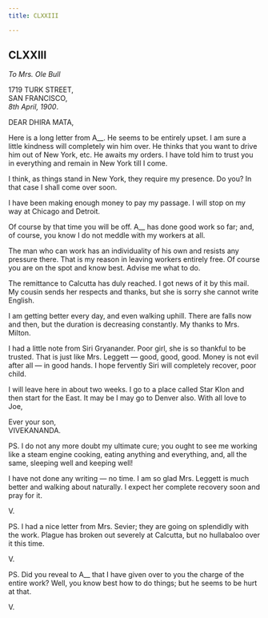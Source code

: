 ```yaml
---
title: CLXXIII

---
```





  

  


## CLXXIII

*To Mrs. Ole Bull*

1719 TURK STREET,  
SAN FRANCISCO,  
*8th April, 1900*.

DEAR DHIRA MATA,

Here is a long letter from A\_\_. He seems to be entirely upset. I am
sure a little kindness will completely win him over. He thinks that you
want to drive him out of New York, etc. He awaits my orders. I have told
him to trust you in everything and remain in New York till I come.

I think, as things stand in New York, they require my presence. Do you?
In that case I shall come over soon.

I have been making enough money to pay my passage. I will stop on my way
at Chicago and Detroit.

Of course by that time you will be off. A\_\_ has done good work so far;
and, of course, you know I do not meddle with my workers at all.

The man who can work has an individuality of his own and resists any
pressure there. That is my reason in leaving workers entirely free. Of
course you are on the spot and know best. Advise me what to do.

The remittance to Calcutta has duly reached. I got news of it by this
mail. My cousin sends her respects and thanks, but she is sorry she
cannot write English.

I am getting better every day, and even walking uphill. There are falls
now and then, but the duration is decreasing constantly. My thanks to
Mrs. Milton.

I had a little note from Siri Gryanander. Poor girl, she is so thankful
to be trusted. That is just like Mrs. Leggett — good, good, good. Money
is not evil after all — in good hands. I hope fervently Siri will
completely recover, poor child.

I will leave here in about two weeks. I go to a place called Star Klon
and then start for the East. It may be I may go to Denver also. With all
love to Joe,

Ever your son,  
VIVEKANANDA.

PS. I do not any more doubt my ultimate cure; you ought to see me
working like a steam engine cooking, eating anything and everything,
and, all the same, sleeping well and keeping well!

I have not done any writing — no time. I am so glad Mrs. Leggett is much
better and walking about naturally. I expect her complete recovery soon
and pray for it.

V.

PS. I had a nice letter from Mrs. Sevier; they are going on splendidly
with the work. Plague has broken out severely at Calcutta, but no
hullabaloo over it this time.

V.

PS. Did you reveal to A\_\_ that I have given over to you the charge of
the entire work? Well, you know best how to do things; but he seems to
be hurt at that.

V.


